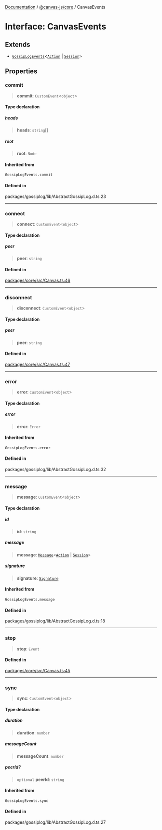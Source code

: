 [Documentation](../../../packages.md) / [@canvas-js/core](../index.md) / CanvasEvents

# Interface: CanvasEvents

## Extends

- [`GossipLogEvents`](../../gossiplog/type-aliases/GossipLogEvents.md)\<[`Action`](../../interfaces/type-aliases/Action.md) \| [`Session`](../../interfaces/type-aliases/Session.md)\>

## Properties

### commit

> **commit**: `CustomEvent`\<`object`\>

#### Type declaration

##### heads

> **heads**: `string`[]

##### root

> **root**: `Node`

#### Inherited from

`GossipLogEvents.commit`

#### Defined in

packages/gossiplog/lib/AbstractGossipLog.d.ts:23

***

### connect

> **connect**: `CustomEvent`\<`object`\>

#### Type declaration

##### peer

> **peer**: `string`

#### Defined in

[packages/core/src/Canvas.ts:46](https://github.com/canvasxyz/canvas/blob/62d177fb446565afa753f83091e84331fbd47245/packages/core/src/Canvas.ts#L46)

***

### disconnect

> **disconnect**: `CustomEvent`\<`object`\>

#### Type declaration

##### peer

> **peer**: `string`

#### Defined in

[packages/core/src/Canvas.ts:47](https://github.com/canvasxyz/canvas/blob/62d177fb446565afa753f83091e84331fbd47245/packages/core/src/Canvas.ts#L47)

***

### error

> **error**: `CustomEvent`\<`object`\>

#### Type declaration

##### error

> **error**: `Error`

#### Inherited from

`GossipLogEvents.error`

#### Defined in

packages/gossiplog/lib/AbstractGossipLog.d.ts:32

***

### message

> **message**: `CustomEvent`\<`object`\>

#### Type declaration

##### id

> **id**: `string`

##### message

> **message**: [`Message`](../../gossiplog/type-aliases/Message.md)\<[`Action`](../../interfaces/type-aliases/Action.md) \| [`Session`](../../interfaces/type-aliases/Session.md)\>

##### signature

> **signature**: [`Signature`](../../interfaces/type-aliases/Signature.md)

#### Inherited from

`GossipLogEvents.message`

#### Defined in

packages/gossiplog/lib/AbstractGossipLog.d.ts:18

***

### stop

> **stop**: `Event`

#### Defined in

[packages/core/src/Canvas.ts:45](https://github.com/canvasxyz/canvas/blob/62d177fb446565afa753f83091e84331fbd47245/packages/core/src/Canvas.ts#L45)

***

### sync

> **sync**: `CustomEvent`\<`object`\>

#### Type declaration

##### duration

> **duration**: `number`

##### messageCount

> **messageCount**: `number`

##### peerId?

> `optional` **peerId**: `string`

#### Inherited from

`GossipLogEvents.sync`

#### Defined in

packages/gossiplog/lib/AbstractGossipLog.d.ts:27
